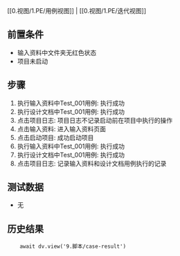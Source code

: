 [[0.视图/1.PE/用例视图]] | [[0.视图/1.PE/迭代视图]]

## 前置条件

- 输入资料中文件夹无红色状态
- 项目未启动

## 步骤

1. 执行输入资料中Test_001用例: 执行成功
2. 执行设计文档中Test_001用例: 执行成功
3. 点击项目日志: 项目日志不记录启动前在项目中执行的操作
4. 点击输入资料: 进入输入资料页面
5. 点击启动项目: 成功启动项目
6. 执行输入资料中Test_001用例: 执行成功
7. 执行设计文档中Test_001用例: 执行成功
8. 点击项目日志: 记录输入资料和设计文档用例执行的记录

## 测试数据

- 无

## 历史结果

```dataviewjs
    await dv.view('9.脚本/case-result')
```
